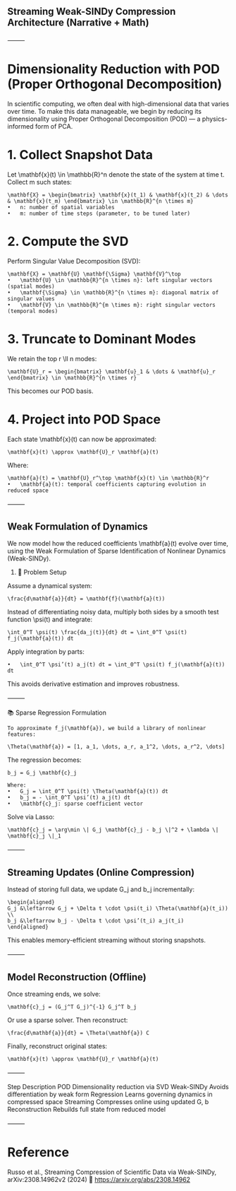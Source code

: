 ## Streaming Weak-SINDy Compression Architecture (Narrative + Math)

⸻

# Dimensionality Reduction with POD (Proper Orthogonal Decomposition)

In scientific computing, we often deal with high-dimensional data that varies over time. To make this data manageable, we begin by reducing its dimensionality using Proper Orthogonal Decomposition (POD) — a physics-informed form of PCA.

# 1. Collect Snapshot Data

Let \mathbf{x}(t) \in \mathbb{R}^n denote the state of the system at time t. Collect m such states:

	\mathbf{X} = \begin{bmatrix} \mathbf{x}(t_1) & \mathbf{x}(t_2) & \dots & \mathbf{x}(t_m) \end{bmatrix} \in \mathbb{R}^{n \times m}
	•	n: number of spatial variables
	•	m: number of time steps (parameter, to be tuned later)

# 2. Compute the SVD

Perform Singular Value Decomposition (SVD):

	\mathbf{X} = \mathbf{U} \mathbf{\Sigma} \mathbf{V}^\top
	•	\mathbf{U} \in \mathbb{R}^{n \times n}: left singular vectors (spatial modes)
	•	\mathbf{\Sigma} \in \mathbb{R}^{n \times m}: diagonal matrix of singular values
	•	\mathbf{V} \in \mathbb{R}^{m \times m}: right singular vectors (temporal modes)

# 3. Truncate to Dominant Modes

We retain the top r \ll n modes:

	\mathbf{U}_r = \begin{bmatrix} \mathbf{u}_1 & \dots & \mathbf{u}_r \end{bmatrix} \in \mathbb{R}^{n \times r}

This becomes our POD basis.

# 4. Project into POD Space

Each state \mathbf{x}(t) can now be approximated:

	\mathbf{x}(t) \approx \mathbf{U}_r \mathbf{a}(t)

Where:

	\mathbf{a}(t) = \mathbf{U}_r^\top \mathbf{x}(t) \in \mathbb{R}^r
	•	\mathbf{a}(t): temporal coefficients capturing evolution in reduced space

⸻

## Weak Formulation of Dynamics

We now model how the reduced coefficients \mathbf{a}(t) evolve over time, using the Weak Formulation of Sparse Identification of Nonlinear Dynamics (Weak-SINDy).

1. 🚀 Problem Setup

Assume a dynamical system:

	\frac{d\mathbf{a}}{dt} = \mathbf{f}(\mathbf{a}(t))

Instead of differentiating noisy data, multiply both sides by a smooth test function \psi(t) and integrate:

	\int_0^T \psi(t) \frac{da_j(t)}{dt} dt = \int_0^T \psi(t) f_j(\mathbf{a}(t)) dt

Apply integration by parts:

	•	\int_0^T \psi’(t) a_j(t) dt = \int_0^T \psi(t) f_j(\mathbf{a}(t)) dt

This avoids derivative estimation and improves robustness.

⸻

📚 Sparse Regression Formulation

	To approximate f_j(\mathbf{a}), we build a library of nonlinear features:

	\Theta(\mathbf{a}) = [1, a_1, \dots, a_r, a_1^2, \dots, a_r^2, \dots]

The regression becomes:

	b_j = G_j \mathbf{c}_j

	Where:
	•	G_j = \int_0^T \psi(t) \Theta(\mathbf{a}(t)) dt
	•	b_j = - \int_0^T \psi’(t) a_j(t) dt
	•	\mathbf{c}_j: sparse coefficient vector

Solve via Lasso:

	\mathbf{c}_j = \arg\min \| G_j \mathbf{c}_j - b_j \|^2 + \lambda \| \mathbf{c}_j \|_1

⸻

## Streaming Updates (Online Compression)

Instead of storing full data, we update G_j and b_j incrementally:

	\begin{aligned}
	G_j &\leftarrow G_j + \Delta t \cdot \psi(t_i) \Theta(\mathbf{a}(t_i)) \\
	b_j &\leftarrow b_j - \Delta t \cdot \psi’(t_i) a_j(t_i)
	\end{aligned}

This enables memory-efficient streaming without storing snapshots.

⸻

## Model Reconstruction (Offline)

Once streaming ends, we solve:

	\mathbf{c}_j = (G_j^T G_j)^{-1} G_j^T b_j

Or use a sparse solver. Then reconstruct:

	\frac{d\mathbf{a}}{dt} = \Theta(\mathbf{a}) C

Finally, reconstruct original states:

	\mathbf{x}(t) \approx \mathbf{U}_r \mathbf{a}(t)

⸻

Step	Description
POD	Dimensionality reduction via SVD
Weak-SINDy	Avoids differentiation by weak form
Regression	Learns governing dynamics in compressed space
Streaming	Compresses online using updated G, b
Reconstruction	Rebuilds full state from reduced model


⸻

# Reference

Russo et al., Streaming Compression of Scientific Data via Weak-SINDy, arXiv:2308.14962v2 (2024)
🔗 https://arxiv.org/abs/2308.14962
